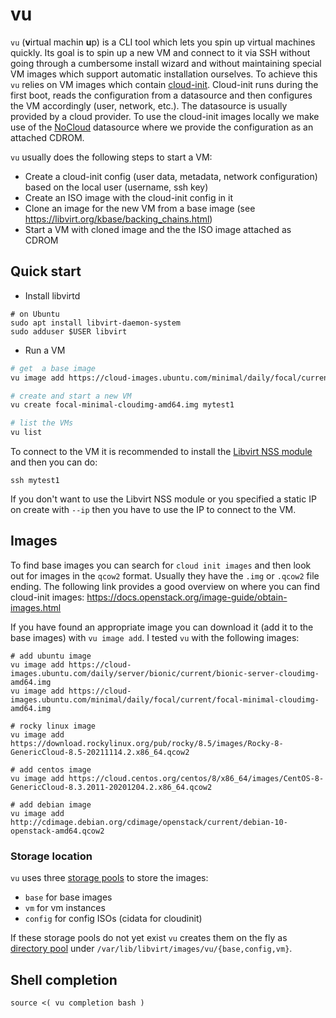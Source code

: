 # vu
`vu` (**v**irtual machin **u**p) is a CLI tool which lets you spin up virtual machines quickly. Its goal is to spin up a new VM and connect to it via SSH without going through a cumbersome install wizard and without maintaining special VM images which support automatic installation ourselves.
To achieve this `vu` relies on VM images which contain [cloud-init](https://cloudinit.readthedocs.io/en/latest/). Cloud-init runs during the first boot, reads the configuration from a datasource and then configures the VM accordingly (user, network, etc.).
The datasource is usually provided by a cloud provider. To use the cloud-init images locally we make use of the [NoCloud](https://cloudinit.readthedocs.io/en/latest/topics/datasources/nocloud.html) datasource where we provide the configuration as an attached CDROM.

`vu` usually does the following steps to start a VM:
* Create a cloud-init config (user data, metadata, network configuration) based on the local user (username, ssh key)
* Create an ISO image with the cloud-init config in it
* Clone an image for the new VM from a base image (see https://libvirt.org/kbase/backing_chains.html)
* Start a VM with cloned image and the the ISO image attached as CDROM

## Quick start
* Install libvirtd
```
# on Ubuntu
sudo apt install libvirt-daemon-system
sudo adduser $USER libvirt
```

* Run a VM
```bash
# get  a base image
vu image add https://cloud-images.ubuntu.com/minimal/daily/focal/current/focal-minimal-cloudimg-amd64.img

# create and start a new VM
vu create focal-minimal-cloudimg-amd64.img mytest1

# list the VMs
vu list
```

To connect to the VM it is recommended to install the [Libvirt NSS module](https://libvirt.org/nss.html) and then you can do:
```
ssh mytest1
```

If you don't want to use the Libvirt NSS module or you specified a static IP on create with `--ip` then you have to use the IP to connect to the VM.

## Images
To find base images you can search for `cloud init images` and then look out for images in the `qcow2` format. Usually they have the `.img` or `.qcow2` file ending. The following link provides a good overview on where you can find cloud-init images: https://docs.openstack.org/image-guide/obtain-images.html

If you have found an appropriate image you can download it (add it to the base images) with `vu image add`. I tested `vu` with the following images:
```shell
# add ubuntu image
vu image add https://cloud-images.ubuntu.com/daily/server/bionic/current/bionic-server-cloudimg-amd64.img
vu image add https://cloud-images.ubuntu.com/minimal/daily/focal/current/focal-minimal-cloudimg-amd64.img

# rocky linux image
vu image add https://download.rockylinux.org/pub/rocky/8.5/images/Rocky-8-GenericCloud-8.5-20211114.2.x86_64.qcow2

# add centos image
vu image add https://cloud.centos.org/centos/8/x86_64/images/CentOS-8-GenericCloud-8.3.2011-20201204.2.x86_64.qcow2

# add debian image
vu image add http://cdimage.debian.org/cdimage/openstack/current/debian-10-openstack-amd64.qcow2
```

### Storage location
`vu` uses three [storage pools](https://libvirt.org/storage.html) to store the images:
* `base` for base images
* `vm` for vm instances
* `config` for config ISOs (cidata for cloudinit)

If these storage pools do not yet exist `vu` creates them on the fly as [directory pool](https://libvirt.org/storage.html#StorageBackendDir) under `/var/lib/libvirt/images/vu/{base,config,vm}`.

## Shell completion
```
source <( vu completion bash )
```
